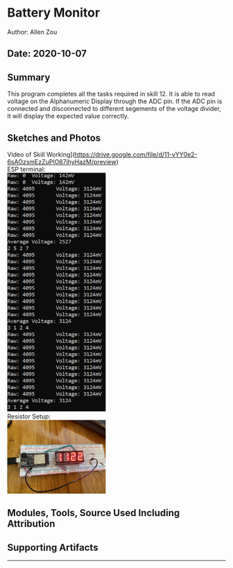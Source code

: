 #  Battery Monitor

Author: Allen Zou

Date: 2020-10-07
-----

## Summary
This program completes all the tasks required in skill 12. It is able to read voltage on the Alphanumeric Display through the ADC pin. If the ADC pin is connected and disconnected to different segements of the voltage divider, it will display the expected value correctly.

## Sketches and Photos
Video of Skill Working](https://drive.google.com/file/d/11-vYY0e2-6sAOzsmEzZuPlO87ihyHazM/preview)
<br>
ESP terminal:
<br>
<img src="./images/voltage1.PNG" width="45%" />
<br>
Resistor Setup:
<br>
<img src="./images/setup.jpg" width="45%" />


## Modules, Tools, Source Used Including Attribution


## Supporting Artifacts


-----
